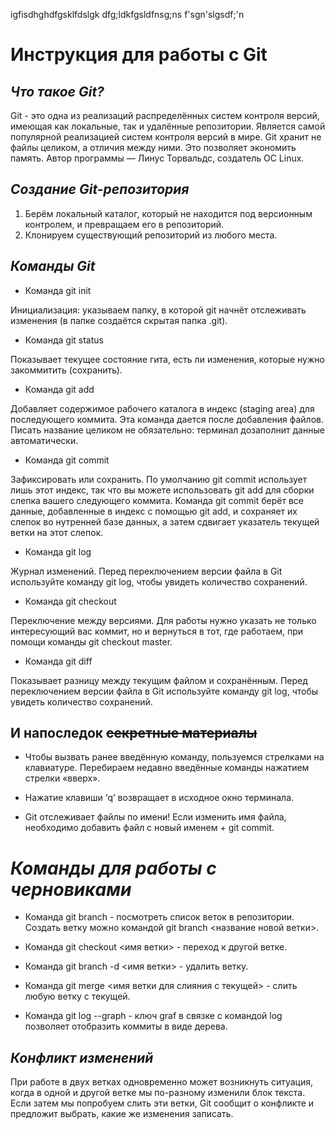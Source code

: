 igfisdhghdfgsklfdslgk
dfg;ldkfgsldfnsg;ns
f'sgn'slgsdf;\'n

# **Инструкция для работы с Git**

## *Что такое Git?*
Git - это одна из реализаций распределённых систем контроля версий, имеющая как локальные, так и удалённые репозитории. Является самой популярной реализацией систем контроля версий в мире. Git хранит не файлы целиком, а отличия между ними. Это позволяет экономить память. Автор программы — Линус Торвальдс, создатель ОС Linux.

## *Создание Git-репозитория*
1. Берём локальный каталог, который не
находится под версионным контролем, 
и превращаем его в репозиторий.
2. Клонируем существующий репозиторий 
из любого места.

## *Команды Git*
* Команда git init

Инициализация: указываем папку, в которой
git начнёт отслеживать изменения (в папке создаётся скрытая папка .git).

* Команда git status

Показывает текущее состояние гита, есть 
ли изменения, которые нужно закоммитить
(сохранить).

* Команда git add

Добавляет содержимое рабочего каталога 
в индекс (staging area) для последующего коммита. Эта команда дается после добавления
файлов. Писать название целиком не обязательно: терминал дозаполнит данные автоматически.

* Команда git commit

Зафиксировать или сохранить. По умолчанию git commit использует лишь этот индекс, так что вы можете использовать git add для сборки слепка вашего следующего коммита. Команда git commit берёт все данные, добавленные в индекс с помощью git add, и сохраняет их слепок во нутренней базе данных, а затем сдвигает указатель текущей ветки на этот слепок.

* Команда git log

Журнал изменений. Перед переключением версии файла в Git используйте команду git log, чтобы увидеть количество сохранений.

* Команда git checkout

Переключение между версиями.
Для работы нужно указать не только
интересующий вас коммит, но и вернуться 
в тот, где работаем, при помощи команды 
git checkout master.

* Команда git diff

Показывает разницу между текущим файлом
и сохранённым.
Перед переключением версии файла в Git
используйте команду git log, чтобы увидеть
количество сохранений.

## И напоследок ~~секретные материалы~~
* Чтобы вызвать ранее введённую команду,
пользуемся стрелками на клавиатуре.
Перебираем недавно введённые команды
нажатием стрелки «вверх».

* Нажатие клавиши ‘q’ возвращает 
в исходное окно терминала.

* Git отслеживает файлы по имени! 
Если изменить имя файла, необходимо добавить файл с новый именем + git commit.

# *Команды для работы с черновиками*
* Команда git branch - посмотреть список веток в репозитории. Создать ветку можно командой git branch <название новой ветки>.

- Команда git checkout <имя ветки> - переход к другой ветке.

- Команда git branch -d <имя ветки> - удалить ветку.

- Команда git merge <имя ветки для слияния с текущей> - слить любую ветку с текущей.

- Команда git log --graph - ключ graf в связке с командой log позволяет отобразить коммиты в виде дерева.

## *Конфликт изменений*
При работе в двух ветках одновременно может возникнуть ситуация, когда в одной и другой ветке мы по-разному изменили блок текста. Если затем мы попробуем слить эти ветки, Git сообщит о конфликте и предложит выбрать, какие же изменения записать. 